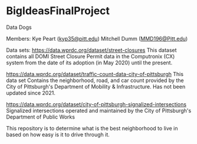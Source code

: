# BigIdeasFinalProject
Data Dogs

Members: 
Kye Peart (kyp35@pitt.edu)
Mitchell Dumm (MMD196@Pitt.edu)

Data sets:
https://data.wprdc.org/dataset/street-closures 
This dataset contains all DOMI Street Closure Permit data in the Computronix (CX) system from the date of its adoption (in May 2020) until the present.

https://data.wprdc.org/dataset/traffic-count-data-city-of-pittsburgh
This data set Contains the neighborhood, road, and car count provided by the City of Pittsburgh's Department of Mobility & Infrastructure. Has not been updated since 2021. 

https://data.wprdc.org/dataset/city-of-pittsburgh-signalized-intersections
Signalized intersections operated and maintained by the City of Pittsburgh's Department of Public Works

This repository is to determine what is the best neighborhood to live in based on how easy is it to drive through it. 
